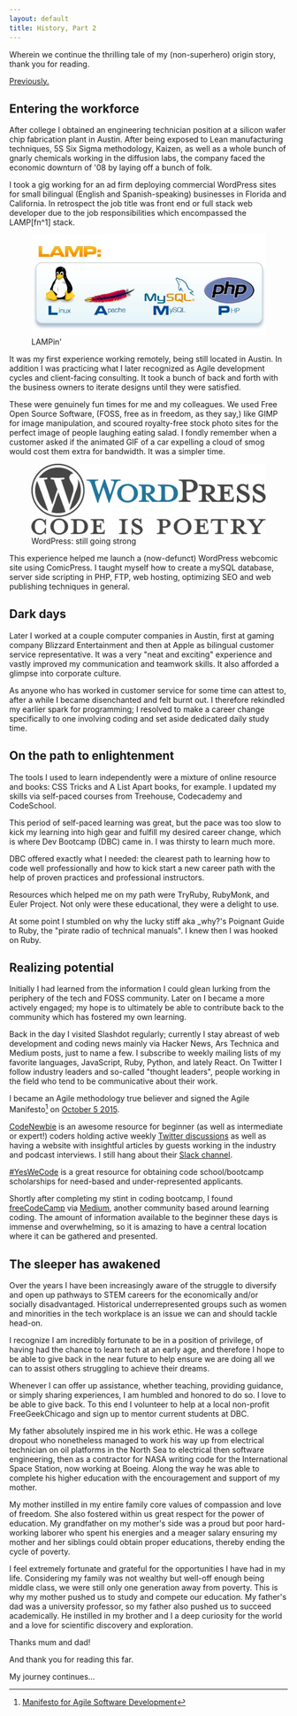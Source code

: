 ```yaml
---
layout: default
title: History, Part 2
---
```

Wherein we continue the thrilling tale of my (non-superhero) origin story, thank you for reading.

[Previously.]({{baseurl}}/history)

## Entering the workforce
After college I obtained an engineering technician position at a silicon wafer chip fabrication plant in Austin. After being exposed to Lean manufacturing techniques, 5S Six Sigma methodology, Kaizen, as well as a whole bunch of gnarly chemicals working in the diffusion labs, the company faced the economic downturn of '08 by laying off a bunch of folk. 

I took a gig working for an ad firm deploying commercial WordPress sites for small bilingual (English and Spanish-speaking) businesses in Florida and California. In retrospect the job title was front end or full stack web developer due to the job responsibilities which encompassed the LAMP[fn^1] stack. 

<figure>
<img class="center-img" src="/public/images/LAMP-stack.jpg" title="LAMP stack">
<figcaption>LAMPin'</figcaption>
</figure>

It was my first experience working remotely, being still located in Austin. In addition I was practicing what I later recognized as Agile development cycles and client-facing consulting. It took a bunch of back and forth with the business owners to iterate designs until they were satisfied.

These were genuinely fun times for me and my colleagues. We used Free Open Source Software, (FOSS, free as in freedom, as they say,) like GIMP for image manipulation, and scoured royalty-free stock photo sites for the perfect image of people laughing eating salad. I fondly remember when a customer asked if the animated GIF of a car expelling a cloud of smog would cost them extra for bandwidth. It was a simpler time.

<figure>
<img class="center-img" src="/public/images/wordpress-logo-hoz-rgb.png" title="WordPress logo">
<img class="center-img" src="/public/images/codeispoetry-rgb.png" title="code is poetry">
<figcaption>WordPress: still going strong</figcaption>
</figure>

This experience helped me launch a (now-defunct) WordPress webcomic site using ComicPress. I taught myself how to create a mySQL database, server side scripting in PHP, FTP, web hosting, optimizing SEO and web publishing techniques in general. 

## Dark days
Later I worked at a couple computer companies in Austin, first at gaming company Blizzard Entertainment and then at Apple as bilingual customer service representative. It was a very "neat and exciting" experience and vastly improved my communication and teamwork skills. It also afforded a glimpse into corporate culture. 

As anyone who has worked in customer service for some time can attest to, after a while I became disenchanted and felt burnt out. I therefore rekindled my earlier spark for programming; I resolved to make a career change specifically to one involving coding and set aside dedicated daily study time. 

## On the path to enlightenment 
The tools I used to learn independently were a mixture of online resource and books: CSS Tricks and A List Apart books, for example. I updated my skills via self-paced courses from Treehouse, Codecademy and CodeSchool. 

This period of self-paced learning was great, but the pace was too slow to kick my learning into high gear and fulfill my desired career change, which is where Dev Bootcamp (DBC) came in. I was thirsty to learn much more.

DBC offered exactly what I needed: the clearest path to learning how to code well professionally and how to kick start a new career path with the help of proven practices and professional instructors.

Resources which helped me on my path were TryRuby, RubyMonk, and Euler Project. Not only were these educational, they were a delight to use.  

At some point I stumbled on why the lucky stiff aka _why?'s Poignant Guide to Ruby, the "pirate radio of technical manuals". I knew then I was hooked on Ruby.

## Realizing potential
Initially I had learned from the information I could glean lurking from the periphery of the tech and FOSS community. Later on I became a more actively engaged; my hope is to ultimately be able to contribute back to the community which has fostered my own learning.

Back in the day I visited Slashdot regularly; currently I stay abreast of web development and coding news mainly via Hacker News, Ars Technica and Medium posts, just to name a few. I subscribe to weekly mailing lists of my favorite languages, JavaScript, Ruby, Python, and lately React. On Twitter I follow industry leaders and so-called "thought leaders", people working in the field who tend to be communicative about their work.

I became an Agile methodology true believer and signed the Agile Manifesto[^fn-2] on [October 5 2015](http://agilemanifesto.org/display/000000361.html "Spot the looney!").

[CodeNewbie](http://www.codenewbie.org/) is an awesome resource for beginner (as well as intermediate or expert!) coders holding active weekly [Twitter discussions](https://twitter.com/CodeNewbies) as well as having a website with insightful articles by guests working in the industry and podcast interviews. I still hang about their [Slack channel](https://codenewbie.slack.com).

[#YesWeCode](http://www.yeswecode.org/) is a great resource for obtaining code school/bootcamp scholarships for need-based and under-represented applicants. 

Shortly after completing my stint in coding bootcamp, I found [freeCodeCamp](https://www.freecodecamp.com/) via [Medium](https://medium.freecodecamp.com/), another community based around learning coding. The amount of information available to the beginner these days is immense and overwhelming, so it is amazing to have a central location where it can be gathered and presented. 

## The sleeper has awakened
Over the years I have been increasingly aware of the struggle to diversify and open up pathways to STEM careers for the economically and/or socially disadvantaged. Historical underrepresented groups such as women and minorities in the tech workplace is an issue we can and should tackle head-on. 

I recognize I am incredibly fortunate to be in a position of privilege, of having had the chance to learn tech at an early age, and therefore I hope to be able to give back in the near future to help ensure we are doing all we can to assist others struggling to achieve their dreams.

Whenever I can offer up assistance, whether teaching, providing guidance, or simply sharing experiences, I am humbled and honored to do so. I love to be able to give back. To this end I volunteer to help at a local non-profit FreeGeekChicago and sign up to mentor current students at DBC.

My father absolutely inspired me in his work ethic. He was a college dropout who nonetheless managed to work his way up from electrical technician on oil platforms in the North Sea to electrical then software engineering, then as a contractor for NASA writing code for the International Space Station, now working at Boeing. Along the way he was able to complete his higher education with the encouragement and support of my mother.

My mother instilled in my entire family core values of compassion and love of freedom. She also fostered within us great respect for the power of education. My grandfather on my mother's side was a proud but poor hard-working laborer who spent his energies and a meager salary ensuring my mother and her siblings could obtain proper educations, thereby ending the cycle of poverty. 

I feel extremely fortunate and grateful for the opportunities I have had in my life. Considering my family was not wealthy but well-off enough being middle class, we were still only one generation away from poverty. This is why my mother pushed us to study and compete our education. My father's dad was a university professor, so my father also pushed us to succeed academically. He instilled in my brother and I a deep curiosity for the world and a love for scientific discovery and exploration. 

Thanks mum and dad! 

And thank you for reading this far.

My journey continues... 

[^fn-1]: [LAMP](https://en.wikipedia.org/wiki/LAMP_(software_bundle) "LAMP on Wikipedia")
[^fn-2]: [Manifesto for Agile Software Development](http://agilemanifesto.org/ "Manifesto for Agile, sign up for warm fuzzies.")
